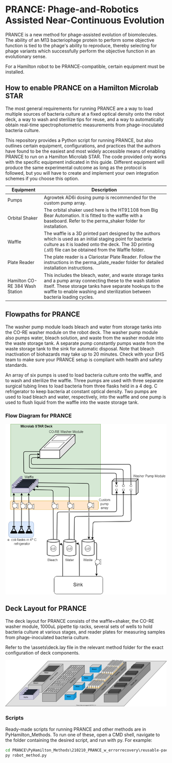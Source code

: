 # PRANCE: Phage-and-Robotics Assisted Near-Continuous Evolution

PRANCE is a new method for phage-assisted evolution of biomolecules. The ability of an M13 bacteriophage protein to perform some objective function is tied to the phage's ability to reproduce, thereby selecting for phage variants which successfully perform the objective function in an evolutionary sense.

For a Hamilton robot to be PRANCE-compatible, certain equipment must be installed.

## How to enable PRANCE on a Hamilton Microlab STAR

The most general requirements for running PRANCE are a way to load multiple
sources of bacteria culture at a fixed optical density onto the robot deck, a way to wash and
sterilize tips for reuse, and a way to automatically obtain real-time spectrophotometric 
measurements from phage-inoculated bacteria culture.

This repository provides a Python script for running PRANCE, but 
also outlines certain equipment, configurations, and practices that
the authors have found to be the easiest and most widely accessible means
of enabling PRANCE to run on a Hamilton Microlab STAR. The code provided
only works with the specific equipment indicated in this guide. Different equipment will produce the 
same experimental outcome  as long as the protocol is followed, but you will have to create and implement 
your own integration schemes if you choose this option. 


Equipment | Description
------------- | -------------
Pumps  | Agrowtek AD6i dosing pump is recommended for the custom pump array.
Orbital Shaker | The orbital shaker used here is the HT91108 from Big Bear Automation. It is fitted to the waffle with a baseboard. Refer to the perma_shaker folder for installation.
Waffle | The waffle is a 3D printed part designed by the authors which is used as an initial staging point for bacteria culture as it is loaded onto the deck. The 3D printing (.stl) file can be obtained from the Waffle folder.
Plate Reader |  The plate reader is a Clariostar Plate Reader. Follow the instructions in the perma_plate_reader folder for detailed installation instructions.
Hamilton CO-RE 384 Wash Station | This includes the bleach, water, and waste storage tanks and a pump array connecting these to the wash station itself. These storage tanks have separate hookups to the waffle to enable washing and sterilization between bacteria loading cycles.



## Flowpaths for PRANCE

The washer pump module loads bleach and water from storage tanks into the CO-RE washer module on the robot deck. The washer pump module also pumps water, bleach solution, and waste from the washer module into the waste storage tank. A separate pump constantly pumps waste from the waste storage tank to the sink for automatic disposal. Note that bleach inactivation of biohazards may take up to 20 minutes. Check with your EHS team to make sure your PRANCE setup is compliant with health and safety standards.

An array of six pumps is used to load bacteria culture onto the waffle, and to wash and sterilize the waffle. Three pumps are used with three separate surgical tubing lines to
load bacteria from three flasks held in a 4 deg. C refrigerator to keep bacteria at constant optical density. Two pumps are used to load bleach and water, respectively, into the waffle and one pump is used to flush liquid from the waffle into the waste storage tank. 

### Flow Diagram for PRANCE
![alt text](https://github.com/Golaszewski/PRANCE/blob/main/Extras/pid.png)

## Deck Layout for PRANCE

The deck layout for PRANCE consists of the waffle+shaker, the CO-RE washer module, 1000uL pipette tip racks, several sets of wells to hold bacteria culture at various stages, and reader plates for measuring samples from phage-inoculated bacteria culture.

Refer to the \assets\deck.lay file in the relevant method folder for the exact configuration of deck components.

![alt text](https://github.com/Golaszewski/PRANCE/blob/main/Extras/decklayout.svg)


### Scripts

Ready-made scripts for running PRANCE and other methods are in PyHamilton_Methods. To run one of these, open a CMD shell, navigate to the folder
containing the desired script, and run with py. For example:
```bat
cd PRANCE\PyHamilton_Methods\210210_PRANCE_w_errorrecovery\reusable-pace
py robot_method.py
```
